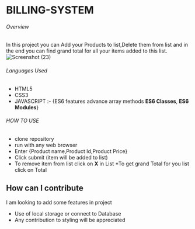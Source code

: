 # BILLING-SYSTEM

###### Overview
In this project you can Add your Products to list,Delete them from list and in the end you can find grand total for all your items added to 
this list.
![Screenshot (23)](https://user-images.githubusercontent.com/91521477/191479738-1f051627-294c-4416-8767-48e8747642ce.png)

###### Languages Used
* HTML5
* CSS3
* JAVASCRIPT :- {ES6 features advance array methods **ES6 Classes**, **ES6 Modules**}

###### HOW TO USE
* clone repository
* run with any web browser
* Enter {Product name,Product Id,Product Price}
* Click submit (item will be added to list)
* To remove item from list click on **X** in List
*To get grand Total for you list click on Total

## How can I contribute

I am looking to add some features in project 
* Use of local storage or connect to Database
* Any contribution to styling will be appreciated
